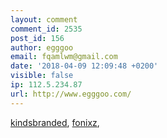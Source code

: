 ```yaml
---
layout: comment
comment_id: 2535
post_id: 156
author: egggoo
email: fqamlwm@gmail.com
date: '2018-04-09 12:09:48 +0200'
visible: false
ip: 112.5.234.87
url: http://www.egggoo.com/
---
```

<a href="http://www.kindsbranded.com/">kindsbranded</a>, <a href="http://www.fonixz.com/">fonixz</a>,
